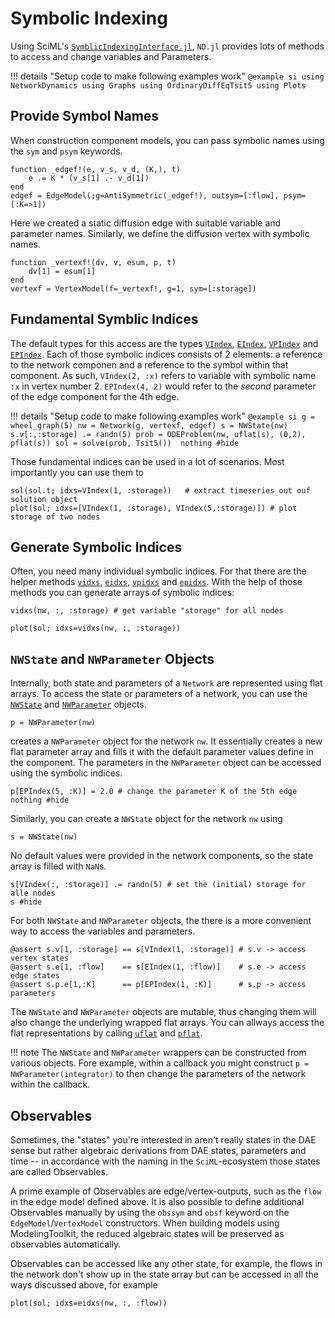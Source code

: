 # Symbolic Indexing

Using SciML's [`SymblicIndexingInterface.jl`](https://github.com/SciML/SymbolicIndexingInterface.jl), `ND.jl` provides lots of methods to access and change variables and Parameters.

!!! details "Setup code to make following examples work"
    ```@example si
    using NetworkDynamics
    using Graphs
    using OrdinaryDiffEqTsit5
    using Plots
    ```

## Provide Symbol Names
When construction component models, you can pass symbolic names using the `sym` and `psym` keywords.
```@example si
function _edgef!(e, v_s, v_d, (K,), t)
    e .= K * (v_s[1] .- v_d[1])
end
edgef = EdgeModel(;g=AntiSymmetric(_edgef!), outsym=[:flow], psym=[:K=>1])
```
Here we created a static diffusion edge with suitable variable and parameter names.
Similarly, we define the diffusion vertex with symbolic names.
```@example si
function _vertexf!(dv, v, esum, p, t)
    dv[1] = esum[1]
end
vertexf = VertexModel(f=_vertexf!, g=1, sym=[:storage])
```


## Fundamental Symblic Indices
The default types for this access are the types [`VIndex`](@ref), [`EIndex`](@ref), [`VPIndex`](@ref) and [`EPIndex`](@ref).
Each of those symbolic indices consists of 2 elements: a reference to the network componen and a reference to the symbol within that component.
As such, `VIndex(2, :x)` refers to variable with symbolic name `:x` in vertex number 2.
`EPIndex(4, 2)` would refer to the *second* parameter of the edge component for the 4th edge.

!!! details "Setup code to make following examples work"
    ```@example si
    g = wheel_graph(5)
    nw = Network(g, vertexf, edgef)
    s = NWState(nw)
    s.v[:,:storage] .= randn(5)
    prob = ODEProblem(nw, uflat(s), (0,2), pflat(s))
    sol = solve(prob, Tsit5()) 
    nothing #hide
    ```

Those fundamental indices can be used in a lot of scenarios. Most importantly you can use them to
```@example si
sol(sol.t; idxs=VIndex(1, :storage))   # extract timeseries out ouf solution object
plot(sol; idxs=[VIndex(1, :storage), VIndex(5,:storage)]) # plot storage of two nodes
```

## Generate Symbolic Indices
Often, you need many individual symbolic indices. For that there are the helper methods [`vidxs`](@ref), [`eidxs`](@ref), [`vpidxs`](@ref) and [`epidxs`](@ref).
With the help of those methods you can generate arrays of symbolic indices:

```@example si
vidxs(nw, :, :storage) # get variable "storage" for all nodes
```
```@example si
plot(sol; idxs=vidxs(nw, :, :storage))
```

## `NWState` and `NWParameter` Objects
Internally, both state and parameters of a `Network` are represented using flat arrays.
To access the state or parameters of a network, you can use the [`NWState`](@ref) and [`NWParameter`](@ref) objects.
```@example si
p = NWParameter(nw)
```
creates a `NWParameter` object for the network `nw`.
It essentially creates a new flat parameter array and fills it with the default parameter values define in the component.
The parameters in the `NWParameter` object can be accessed using the symbolic indices.
```@example si
p[EPIndex(5, :K)] = 2.0 # change the parameter K of the 5th edge
nothing #hide
```
Similarly, you can create a `NWState` object for the network `nw` using
```@example si
s = NWState(nw)
```
No default values were provided in the network components, so the state array is filled with `NaN`s.
```@example si
s[VIndex(:, :storage)] .= randn(5) # set the (initial) storage for alle nodes 
s #hide
```
For both `NWState` and `NWParameter` objects, the there is a more convenient way to access the variables and parameters.
```@example si
@assert s.v[1, :storage] == s[VIndex(1, :storage)] # s.v -> access vertex states
@assert s.e[1, :flow]    == s[EIndex(1, :flow)]    # s.e -> access edge states
@assert s.p.e[1,:K]      == p[EPIndex(1, :K)]      # s.p -> access parameters
```

The `NWState` and `NWParameter` objects are mutable, thus changing them will also change the underlying wrapped flat arrays.
You can allways access the flat representations by calling [`uflat`](@ref) and [`pflat`](@ref).

!!! note
    The `NWState` and `NWParameter` wrappers can be constructed from various objects.
    Fore example, within a callback you might construct `p = NWParameter(integrator)` to then change the parameters of the network within the callback.


## Observables
Sometimes, the "states" you're interested in aren't really states in the DAE sense but rather
algebraic derivations from DAE states, parameters and time -- in accordance with the naming in 
the `SciML`-ecosystem those states are called Observables.

A prime example of Observables are edge/vertex-outputs, such as the `flow` in the edge model defined above.
It is also possible to define additional Observables manually by using the `obssym` and `obsf` keyword
on the `EdgeModel`/`VertexModel` constructors.
When building models using ModelingToolkit, the reduced algebraic states will be preserved as observables automatically.

Observables can be accessed like any other state, for example, the flows in the network don't show up in the state array but can be accessed in all the ways discussed above, for example

```@example si
plot(sol; idxs=eidxs(nw, :, :flow))
```
